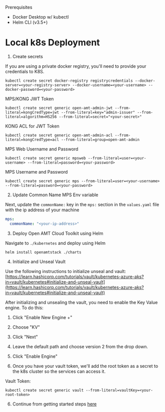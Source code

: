 Prerequisites

- Docker Desktop w/ kubectl
- Helm CLI (v3.5+)     

# Local k8s Deployment
1) Create secrets 

If you are using a private docker registry, you'll need to provide your credentials to K8S. 
```
kubectl create secret docker-registry registrycredentials --docker-server=<your-registry-server> --docker-username=<your-username> --docker-password=<your-password>
```

MPS/KONG JWT Token

```
kubectl create secret generic open-amt-admin-jwt --from-literal=kongCredType=jwt --from-literal=key="admin-issuer" --from-literal=algorithm=HS256 --from-literal=secret="<your-secret>"
```
KONG ACL for JWT Token
```
kubectl create secret generic open-amt-admin-acl --from-literal=kongCredType=acl --from-literal=group=open-amt-admin
```

MPS Web Username and Password
```
kubectl create secret generic mpsweb --from-literal=user=<your-username> --from-literal=password=<your-password>
```

MPS Username and Password
```
kubectl create secret generic mps --from-literal=user=<your-username> --from-literal=password=<your-password>
```

2) Update Common Name MPS Env variable

Next, update the `commonName:` key in the `mps:` section in the `values.yaml` file with the ip address of your machine

``` yaml
mps:
  commonName: "<your-ip-address>"
```

3) Deploy Open AMT Cloud Toolkit using Helm

Navigate to `./kubernetes` and deploy using Helm 
```
helm install openamtstack ./charts
```

4) Initialize and Unseal Vault

Use the following instructions to initialize unseal and vault:  [https://learn.hashicorp.com/tutorials/vault/kubernetes-azure-aks?in=vault/kubernetes#initialize-and-unseal-vault](https://learn.hashicorp.com/tutorials/vault/kubernetes-azure-aks?in=vault/kubernetes#initialize-and-unseal-vault)

After initializing and unsealing the vault, you need to enable the Key Value engine.
To do this:
  1) Click "Enable New Engine +"
  2) Choose "KV"
  3) Click "Next"
  4) Leave the default path and choose version 2 from the drop down. 
  5) Click "Enable Engine"
  
5) Once you have your vault token, we'll add the root token as a secret to the k8s cluster so the services can access it.

Vault Token:
```
kubectl create secret generic vault --from-literal=vaultKey=<your-root-token>
```

6) Continue from getting started steps [here](https://open-amt-cloud-toolkit.github.io/docs/1.3/General/loginToRPS/)

